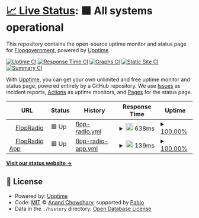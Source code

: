 # [📈 Live Status](https://Flopgovernment.github.io/flopradio-upptime-monitor): <!--live status--> **🟩 All systems operational**

This repository contains the open-source uptime monitor and status page for [Flopgovernment](https://Flopgovernment.github.io/flopradio-upptime-monitor), powered by [Upptime](https://github.com/upptime/upptime).

[![Uptime CI](https://github.com/Flopgovernment/flopradio-upptime-monitor/workflows/Uptime%20CI/badge.svg)](https://github.com/Flopgovernment/flopradio-upptime-monitor/actions?query=workflow%3A%22Uptime+CI%22)
[![Response Time CI](https://github.com/Flopgovernment/flopradio-upptime-monitor/workflows/Response%20Time%20CI/badge.svg)](https://github.com/Flopgovernment/flopradio-upptime-monitor/actions?query=workflow%3A%22Response+Time+CI%22)
[![Graphs CI](https://github.com/Flopgovernment/flopradio-upptime-monitor/workflows/Graphs%20CI/badge.svg)](https://github.com/Flopgovernment/flopradio-upptime-monitor/actions?query=workflow%3A%22Graphs+CI%22)
[![Static Site CI](https://github.com/Flopgovernment/flopradio-upptime-monitor/workflows/Static%20Site%20CI/badge.svg)](https://github.com/Flopgovernment/flopradio-upptime-monitor/actions?query=workflow%3A%22Static+Site+CI%22)
[![Summary CI](https://github.com/Flopgovernment/flopradio-upptime-monitor/workflows/Summary%20CI/badge.svg)](https://github.com/Flopgovernment/flopradio-upptime-monitor/actions?query=workflow%3A%22Summary+CI%22)

With [Upptime](https://upptime.js.org), you can get your own unlimited and free uptime monitor and status page, powered entirely by a GitHub repository. We use [Issues](https://github.com/Flopgovernment/flopradio-upptime-monitor/issues) as incident reports, [Actions](https://github.com/Flopgovernment/flopradio-upptime-monitor/actions) as uptime monitors, and [Pages](https://Flopgovernment.github.io/flopradio-upptime-monitor) for the status page.

<!--start: status pages-->
<!-- This summary is generated by Upptime (https://github.com/upptime/upptime) -->
<!-- Do not edit this manually, your changes will be overwritten -->
<!-- prettier-ignore -->
| URL | Status | History | Response Time | Uptime |
| --- | ------ | ------- | ------------- | ------ |
| <img alt="" src="https://icons.duckduckgo.com/ip3/cast6.my-control-panel.com.ico" height="13"> [FlopRadio](https://cast6.my-control-panel.com/proxy/floptrop/) | 🟩 Up | [flop-radio.yml](https://github.com/Flopgoverment/flopradio-upptime-monitor/commits/HEAD/history/flop-radio.yml) | <details><summary><img alt="Response time graph" src="./graphs/flop-radio/response-time-week.png" height="20"> 638ms</summary><br><a href="https://Flopgovernment.github.io/flopradio-upptime-monitor/history/flop-radio"><img alt="Response time 638" src="https://img.shields.io/endpoint?url=https%3A%2F%2Fraw.githubusercontent.com%2FFlopgoverment%2Fflopradio-upptime-monitor%2FHEAD%2Fapi%2Fflop-radio%2Fresponse-time.json"></a><br><a href="https://Flopgovernment.github.io/flopradio-upptime-monitor/history/flop-radio"><img alt="24-hour response time 638" src="https://img.shields.io/endpoint?url=https%3A%2F%2Fraw.githubusercontent.com%2FFlopgoverment%2Fflopradio-upptime-monitor%2FHEAD%2Fapi%2Fflop-radio%2Fresponse-time-day.json"></a><br><a href="https://Flopgovernment.github.io/flopradio-upptime-monitor/history/flop-radio"><img alt="7-day response time 638" src="https://img.shields.io/endpoint?url=https%3A%2F%2Fraw.githubusercontent.com%2FFlopgoverment%2Fflopradio-upptime-monitor%2FHEAD%2Fapi%2Fflop-radio%2Fresponse-time-week.json"></a><br><a href="https://Flopgovernment.github.io/flopradio-upptime-monitor/history/flop-radio"><img alt="30-day response time 638" src="https://img.shields.io/endpoint?url=https%3A%2F%2Fraw.githubusercontent.com%2FFlopgoverment%2Fflopradio-upptime-monitor%2FHEAD%2Fapi%2Fflop-radio%2Fresponse-time-month.json"></a><br><a href="https://Flopgovernment.github.io/flopradio-upptime-monitor/history/flop-radio"><img alt="1-year response time 638" src="https://img.shields.io/endpoint?url=https%3A%2F%2Fraw.githubusercontent.com%2FFlopgoverment%2Fflopradio-upptime-monitor%2FHEAD%2Fapi%2Fflop-radio%2Fresponse-time-year.json"></a></details> | <details><summary><a href="https://Flopgovernment.github.io/flopradio-upptime-monitor/history/flop-radio">100.00%</a></summary><a href="https://Flopgovernment.github.io/flopradio-upptime-monitor/history/flop-radio"><img alt="All-time uptime 100.00%" src="https://img.shields.io/endpoint?url=https%3A%2F%2Fraw.githubusercontent.com%2FFlopgoverment%2Fflopradio-upptime-monitor%2FHEAD%2Fapi%2Fflop-radio%2Fuptime.json"></a><br><a href="https://Flopgovernment.github.io/flopradio-upptime-monitor/history/flop-radio"><img alt="24-hour uptime 100.00%" src="https://img.shields.io/endpoint?url=https%3A%2F%2Fraw.githubusercontent.com%2FFlopgoverment%2Fflopradio-upptime-monitor%2FHEAD%2Fapi%2Fflop-radio%2Fuptime-day.json"></a><br><a href="https://Flopgovernment.github.io/flopradio-upptime-monitor/history/flop-radio"><img alt="7-day uptime 100.00%" src="https://img.shields.io/endpoint?url=https%3A%2F%2Fraw.githubusercontent.com%2FFlopgoverment%2Fflopradio-upptime-monitor%2FHEAD%2Fapi%2Fflop-radio%2Fuptime-week.json"></a><br><a href="https://Flopgovernment.github.io/flopradio-upptime-monitor/history/flop-radio"><img alt="30-day uptime 100.00%" src="https://img.shields.io/endpoint?url=https%3A%2F%2Fraw.githubusercontent.com%2FFlopgoverment%2Fflopradio-upptime-monitor%2FHEAD%2Fapi%2Fflop-radio%2Fuptime-month.json"></a><br><a href="https://Flopgovernment.github.io/flopradio-upptime-monitor/history/flop-radio"><img alt="1-year uptime 100.00%" src="https://img.shields.io/endpoint?url=https%3A%2F%2Fraw.githubusercontent.com%2FFlopgoverment%2Fflopradio-upptime-monitor%2FHEAD%2Fapi%2Fflop-radio%2Fuptime-year.json"></a></details>
| <img alt="" src="https://icons.duckduckgo.com/ip3/flopradioapp.pages.dev.ico" height="13"> [FlopRadio App](https://flopradioapp.pages.dev) | 🟩 Up | [flop-radio-app.yml](https://github.com/Flopgoverment/flopradio-upptime-monitor/commits/HEAD/history/flop-radio-app.yml) | <details><summary><img alt="Response time graph" src="./graphs/flop-radio-app/response-time-week.png" height="20"> 139ms</summary><br><a href="https://Flopgovernment.github.io/flopradio-upptime-monitor/history/flop-radio-app"><img alt="Response time 139" src="https://img.shields.io/endpoint?url=https%3A%2F%2Fraw.githubusercontent.com%2FFlopgoverment%2Fflopradio-upptime-monitor%2FHEAD%2Fapi%2Fflop-radio-app%2Fresponse-time.json"></a><br><a href="https://Flopgovernment.github.io/flopradio-upptime-monitor/history/flop-radio-app"><img alt="24-hour response time 139" src="https://img.shields.io/endpoint?url=https%3A%2F%2Fraw.githubusercontent.com%2FFlopgoverment%2Fflopradio-upptime-monitor%2FHEAD%2Fapi%2Fflop-radio-app%2Fresponse-time-day.json"></a><br><a href="https://Flopgovernment.github.io/flopradio-upptime-monitor/history/flop-radio-app"><img alt="7-day response time 139" src="https://img.shields.io/endpoint?url=https%3A%2F%2Fraw.githubusercontent.com%2FFlopgoverment%2Fflopradio-upptime-monitor%2FHEAD%2Fapi%2Fflop-radio-app%2Fresponse-time-week.json"></a><br><a href="https://Flopgovernment.github.io/flopradio-upptime-monitor/history/flop-radio-app"><img alt="30-day response time 139" src="https://img.shields.io/endpoint?url=https%3A%2F%2Fraw.githubusercontent.com%2FFlopgoverment%2Fflopradio-upptime-monitor%2FHEAD%2Fapi%2Fflop-radio-app%2Fresponse-time-month.json"></a><br><a href="https://Flopgovernment.github.io/flopradio-upptime-monitor/history/flop-radio-app"><img alt="1-year response time 139" src="https://img.shields.io/endpoint?url=https%3A%2F%2Fraw.githubusercontent.com%2FFlopgoverment%2Fflopradio-upptime-monitor%2FHEAD%2Fapi%2Fflop-radio-app%2Fresponse-time-year.json"></a></details> | <details><summary><a href="https://Flopgovernment.github.io/flopradio-upptime-monitor/history/flop-radio-app">100.00%</a></summary><a href="https://Flopgovernment.github.io/flopradio-upptime-monitor/history/flop-radio-app"><img alt="All-time uptime 100.00%" src="https://img.shields.io/endpoint?url=https%3A%2F%2Fraw.githubusercontent.com%2FFlopgoverment%2Fflopradio-upptime-monitor%2FHEAD%2Fapi%2Fflop-radio-app%2Fuptime.json"></a><br><a href="https://Flopgovernment.github.io/flopradio-upptime-monitor/history/flop-radio-app"><img alt="24-hour uptime 100.00%" src="https://img.shields.io/endpoint?url=https%3A%2F%2Fraw.githubusercontent.com%2FFlopgoverment%2Fflopradio-upptime-monitor%2FHEAD%2Fapi%2Fflop-radio-app%2Fuptime-day.json"></a><br><a href="https://Flopgovernment.github.io/flopradio-upptime-monitor/history/flop-radio-app"><img alt="7-day uptime 100.00%" src="https://img.shields.io/endpoint?url=https%3A%2F%2Fraw.githubusercontent.com%2FFlopgoverment%2Fflopradio-upptime-monitor%2FHEAD%2Fapi%2Fflop-radio-app%2Fuptime-week.json"></a><br><a href="https://Flopgovernment.github.io/flopradio-upptime-monitor/history/flop-radio-app"><img alt="30-day uptime 100.00%" src="https://img.shields.io/endpoint?url=https%3A%2F%2Fraw.githubusercontent.com%2FFlopgoverment%2Fflopradio-upptime-monitor%2FHEAD%2Fapi%2Fflop-radio-app%2Fuptime-month.json"></a><br><a href="https://Flopgovernment.github.io/flopradio-upptime-monitor/history/flop-radio-app"><img alt="1-year uptime 100.00%" src="https://img.shields.io/endpoint?url=https%3A%2F%2Fraw.githubusercontent.com%2FFlopgoverment%2Fflopradio-upptime-monitor%2FHEAD%2Fapi%2Fflop-radio-app%2Fuptime-year.json"></a></details>

<!--end: status pages-->

[**Visit our status website →**](https://Flopgovernment.github.io/flopradio-upptime-monitor)

## 📄 License

- Powered by: [Upptime](https://github.com/upptime/upptime)
- Code: [MIT](./LICENSE) © [Anand Chowdhary](https://anandchowdhary.com), supported by [Pabio](https://pabio.com)
- Data in the `./history` directory: [Open Database License](https://opendatacommons.org/licenses/odbl/1-0/)
